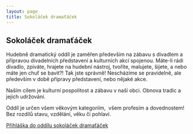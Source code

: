 ```yaml
---
layout: page
title: Sokoláček dramaťáček
---
```



## Sokoláček dramaťáček 

Hudebně dramatický oddíl je zaměřen především na zábavu s divadlem a přípravou divadelních představení a kulturních akcí spojenou. Máte-li rádi divadlo, zpíváte, hrajete na hudební nástroj, tvoříte, malujete, šijete, a nebo máte jen chuť se bavit?! Tak jste správně! Nescházíme se pravidelně, ale především v době přípravy představení, nebo nějaké akce.

Naším cílem je kulturní pospolitost a zábavu v naší obci. Obnova tradic a jejich udržování.

Oddíl je určen všem věkovým kategoriím,  všem profesím a dovednostem! Bez rozdílů stavu, vzdělání, věku či pohlaví. 

[Přihláška do oddílu sokoláček dramaťáček](http://www.sokolsestajovice.cz/napiste-nam)
